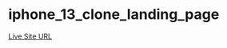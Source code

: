# iphone_13_clone_landing_page

<a href="https://iphone-13-clone-landing-page-3o658o14o-marciogsp1.vercel.app/" target="_blank">Live Site URL</a>
